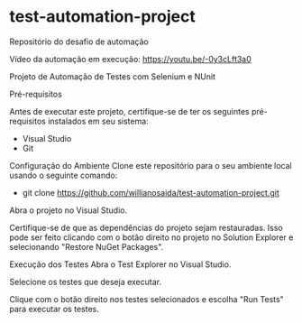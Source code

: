 # test-automation-project
Repositório do desafio de automação

Vídeo da automação em execução: https://youtu.be/-0y3cLft3a0

Projeto de Automação de Testes com Selenium e NUnit

Pré-requisitos

Antes de executar este projeto, certifique-se de ter os seguintes pré-requisitos instalados em seu sistema:

- Visual Studio
- Git

Configuração do Ambiente
Clone este repositório para o seu ambiente local usando o seguinte comando:
- git clone https://github.com/willianosaida/test-automation-project.git
  
Abra o projeto no Visual Studio.

Certifique-se de que as dependências do projeto sejam restauradas. Isso pode ser feito clicando com o botão direito no projeto no Solution Explorer e selecionando "Restore NuGet Packages".

Execução dos Testes
Abra o Test Explorer no Visual Studio.

Selecione os testes que deseja executar.

Clique com o botão direito nos testes selecionados e escolha "Run Tests" para executar os testes.

